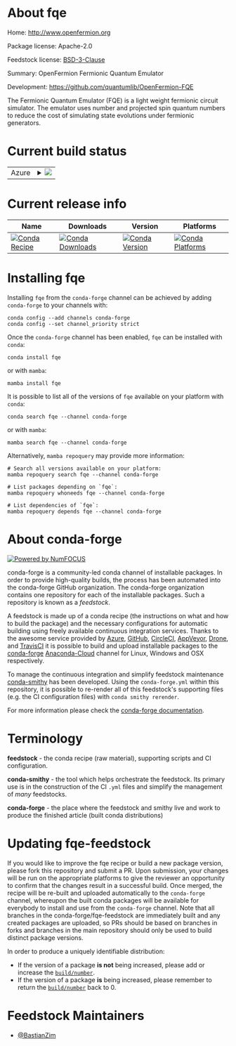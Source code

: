 About fqe
=========

Home: http://www.openfermion.org

Package license: Apache-2.0

Feedstock license: [BSD-3-Clause](https://github.com/conda-forge/fqe-feedstock/blob/main/LICENSE.txt)

Summary: OpenFermion Fermionic Quantum Emulator

Development: https://github.com/quantumlib/OpenFermion-FQE

The Fermionic Quantum Emulator (FQE) is a light weight fermionic circuit simulator.
The emulator uses number and projected spin quantum numbers to reduce the
cost of simulating state evolutions under fermionic generators.


Current build status
====================


<table>
    
  <tr>
    <td>Azure</td>
    <td>
      <details>
        <summary>
          <a href="https://dev.azure.com/conda-forge/feedstock-builds/_build/latest?definitionId=14740&branchName=main">
            <img src="https://dev.azure.com/conda-forge/feedstock-builds/_apis/build/status/fqe-feedstock?branchName=main">
          </a>
        </summary>
        <table>
          <thead><tr><th>Variant</th><th>Status</th></tr></thead>
          <tbody><tr>
              <td>linux_64_numpy1.19python3.8.____cpython</td>
              <td>
                <a href="https://dev.azure.com/conda-forge/feedstock-builds/_build/latest?definitionId=14740&branchName=main">
                  <img src="https://dev.azure.com/conda-forge/feedstock-builds/_apis/build/status/fqe-feedstock?branchName=main&jobName=linux&configuration=linux_64_numpy1.19python3.8.____cpython" alt="variant">
                </a>
              </td>
            </tr><tr>
              <td>linux_64_numpy1.19python3.9.____cpython</td>
              <td>
                <a href="https://dev.azure.com/conda-forge/feedstock-builds/_build/latest?definitionId=14740&branchName=main">
                  <img src="https://dev.azure.com/conda-forge/feedstock-builds/_apis/build/status/fqe-feedstock?branchName=main&jobName=linux&configuration=linux_64_numpy1.19python3.9.____cpython" alt="variant">
                </a>
              </td>
            </tr><tr>
              <td>linux_64_numpy1.21python3.10.____cpython</td>
              <td>
                <a href="https://dev.azure.com/conda-forge/feedstock-builds/_build/latest?definitionId=14740&branchName=main">
                  <img src="https://dev.azure.com/conda-forge/feedstock-builds/_apis/build/status/fqe-feedstock?branchName=main&jobName=linux&configuration=linux_64_numpy1.21python3.10.____cpython" alt="variant">
                </a>
              </td>
            </tr><tr>
              <td>osx_64_numpy1.19python3.8.____cpython</td>
              <td>
                <a href="https://dev.azure.com/conda-forge/feedstock-builds/_build/latest?definitionId=14740&branchName=main">
                  <img src="https://dev.azure.com/conda-forge/feedstock-builds/_apis/build/status/fqe-feedstock?branchName=main&jobName=osx&configuration=osx_64_numpy1.19python3.8.____cpython" alt="variant">
                </a>
              </td>
            </tr><tr>
              <td>osx_64_numpy1.19python3.9.____cpython</td>
              <td>
                <a href="https://dev.azure.com/conda-forge/feedstock-builds/_build/latest?definitionId=14740&branchName=main">
                  <img src="https://dev.azure.com/conda-forge/feedstock-builds/_apis/build/status/fqe-feedstock?branchName=main&jobName=osx&configuration=osx_64_numpy1.19python3.9.____cpython" alt="variant">
                </a>
              </td>
            </tr><tr>
              <td>osx_64_numpy1.21python3.10.____cpython</td>
              <td>
                <a href="https://dev.azure.com/conda-forge/feedstock-builds/_build/latest?definitionId=14740&branchName=main">
                  <img src="https://dev.azure.com/conda-forge/feedstock-builds/_apis/build/status/fqe-feedstock?branchName=main&jobName=osx&configuration=osx_64_numpy1.21python3.10.____cpython" alt="variant">
                </a>
              </td>
            </tr>
          </tbody>
        </table>
      </details>
    </td>
  </tr>
</table>

Current release info
====================

| Name | Downloads | Version | Platforms |
| --- | --- | --- | --- |
| [![Conda Recipe](https://img.shields.io/badge/recipe-fqe-green.svg)](https://anaconda.org/conda-forge/fqe) | [![Conda Downloads](https://img.shields.io/conda/dn/conda-forge/fqe.svg)](https://anaconda.org/conda-forge/fqe) | [![Conda Version](https://img.shields.io/conda/vn/conda-forge/fqe.svg)](https://anaconda.org/conda-forge/fqe) | [![Conda Platforms](https://img.shields.io/conda/pn/conda-forge/fqe.svg)](https://anaconda.org/conda-forge/fqe) |

Installing fqe
==============

Installing `fqe` from the `conda-forge` channel can be achieved by adding `conda-forge` to your channels with:

```
conda config --add channels conda-forge
conda config --set channel_priority strict
```

Once the `conda-forge` channel has been enabled, `fqe` can be installed with `conda`:

```
conda install fqe
```

or with `mamba`:

```
mamba install fqe
```

It is possible to list all of the versions of `fqe` available on your platform with `conda`:

```
conda search fqe --channel conda-forge
```

or with `mamba`:

```
mamba search fqe --channel conda-forge
```

Alternatively, `mamba repoquery` may provide more information:

```
# Search all versions available on your platform:
mamba repoquery search fqe --channel conda-forge

# List packages depending on `fqe`:
mamba repoquery whoneeds fqe --channel conda-forge

# List dependencies of `fqe`:
mamba repoquery depends fqe --channel conda-forge
```


About conda-forge
=================

[![Powered by
NumFOCUS](https://img.shields.io/badge/powered%20by-NumFOCUS-orange.svg?style=flat&colorA=E1523D&colorB=007D8A)](https://numfocus.org)

conda-forge is a community-led conda channel of installable packages.
In order to provide high-quality builds, the process has been automated into the
conda-forge GitHub organization. The conda-forge organization contains one repository
for each of the installable packages. Such a repository is known as a *feedstock*.

A feedstock is made up of a conda recipe (the instructions on what and how to build
the package) and the necessary configurations for automatic building using freely
available continuous integration services. Thanks to the awesome service provided by
[Azure](https://azure.microsoft.com/en-us/services/devops/), [GitHub](https://github.com/),
[CircleCI](https://circleci.com/), [AppVeyor](https://www.appveyor.com/),
[Drone](https://cloud.drone.io/welcome), and [TravisCI](https://travis-ci.com/)
it is possible to build and upload installable packages to the
[conda-forge](https://anaconda.org/conda-forge) [Anaconda-Cloud](https://anaconda.org/)
channel for Linux, Windows and OSX respectively.

To manage the continuous integration and simplify feedstock maintenance
[conda-smithy](https://github.com/conda-forge/conda-smithy) has been developed.
Using the ``conda-forge.yml`` within this repository, it is possible to re-render all of
this feedstock's supporting files (e.g. the CI configuration files) with ``conda smithy rerender``.

For more information please check the [conda-forge documentation](https://conda-forge.org/docs/).

Terminology
===========

**feedstock** - the conda recipe (raw material), supporting scripts and CI configuration.

**conda-smithy** - the tool which helps orchestrate the feedstock.
                   Its primary use is in the construction of the CI ``.yml`` files
                   and simplify the management of *many* feedstocks.

**conda-forge** - the place where the feedstock and smithy live and work to
                  produce the finished article (built conda distributions)


Updating fqe-feedstock
======================

If you would like to improve the fqe recipe or build a new
package version, please fork this repository and submit a PR. Upon submission,
your changes will be run on the appropriate platforms to give the reviewer an
opportunity to confirm that the changes result in a successful build. Once
merged, the recipe will be re-built and uploaded automatically to the
`conda-forge` channel, whereupon the built conda packages will be available for
everybody to install and use from the `conda-forge` channel.
Note that all branches in the conda-forge/fqe-feedstock are
immediately built and any created packages are uploaded, so PRs should be based
on branches in forks and branches in the main repository should only be used to
build distinct package versions.

In order to produce a uniquely identifiable distribution:
 * If the version of a package **is not** being increased, please add or increase
   the [``build/number``](https://docs.conda.io/projects/conda-build/en/latest/resources/define-metadata.html#build-number-and-string).
 * If the version of a package **is** being increased, please remember to return
   the [``build/number``](https://docs.conda.io/projects/conda-build/en/latest/resources/define-metadata.html#build-number-and-string)
   back to 0.

Feedstock Maintainers
=====================

* [@BastianZim](https://github.com/BastianZim/)

